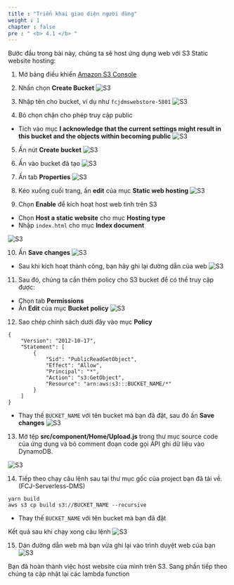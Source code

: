 ```yaml
---
title : "Triển khai giao diện người dùng"
weight : 1
chapter : false
pre : " <b> 4.1 </b> "
---
```


Bước đầu trong bài này, chúng ta sẽ host ứng dụng web với S3 Static website hosting:

1. Mở bảng điều khiển [Amazon S3 Console](https://console.aws.amazon.com/s3)
2. Nhấn chọn **Create Bucket**
![S3](/images/4.frontendintergrationwithapigateway/001-frontendintergrationwithapigateway.png)

3. Nhập tên cho bucket, ví dụ như `fcjdmswebstore-5801`
![S3](/images/4.frontendintergrationwithapigateway/002-frontendintergrationwithapigateway.png)

4. Bỏ chọn chặn cho phép truy cập public
 + Tích vào mục **I acknowledge that the current settings might result in this bucket and the objects within becoming public**
 ![S3](/images/4.frontendintergrationwithapigateway/003-frontendintergrationwithapigateway.png)

5. Ấn nút **Create bucket** 
![S3](/images/4.frontendintergrationwithapigateway/004-frontendintergrationwithapigateway.png)

6. Ấn vào bucket đã tạo
![S3](/images/4.frontendintergrationwithapigateway/005-frontendintergrationwithapigateway.png)

7. Ấn tab **Properties** 
![S3](/images/4.frontendintergrationwithapigateway/006-frontendintergrationwithapigateway.png)

8. Kéo xuống cuối trang, ấn **edit** của mục **Static web hosting**
![S3](/images/4.frontendintergrationwithapigateway/007-frontendintergrationwithapigateway.png)

9. Chọn **Enable** để kích hoạt host web tình trên S3
 + Chọn **Host a static website** cho mục **Hosting type**
 + Nhập `index.html` cho mục **Index document** 

![S3](/images/4.frontendintergrationwithapigateway/008-frontendintergrationwithapigateway.png)

10. Ấn **Save changes**
![S3](/images/4.frontendintergrationwithapigateway/009-frontendintergrationwithapigateway.png)
 + Sau khi kích hoạt thành công, bạn hãy ghi lại đường dẫn của web
![S3](/images/4.frontendintergrationwithapigateway/010-frontendintergrationwithapigateway.png)

11. Sau đó, chúng ta cần thêm policy cho S3 bucket để có thể truy cập được:
 + Chọn tab **Permissions** 
 + Ấn **Edit** của mục **Bucket policy**
![S3](/images/4.frontendintergrationwithapigateway/011-frontendintergrationwithapigateway.png)

12. Sao chép chính sách dưới đây vào mục **Policy**

```
{
    "Version": "2012-10-17",
    "Statement": [
        {
            "Sid": "PublicReadGetObject",
            "Effect": "Allow",
            "Principal": "*",
            "Action": "s3:GetObject",
            "Resource": "arn:aws:s3:::BUCKET_NAME/*"
        }
    ]
}

```

 + Thay thế `BUCKET_NAME` với tên bucket mà bạn đã đặt, sau đó ấn **Save changes**
![S3](/images/4.frontendintergrationwithapigateway/012-frontendintergrationwithapigateway.png)

13. Mở tệp **src/component/Home/Upload.js** trong thư mục source code của ứng dụng và bỏ comment đoạn code gọi API ghi dữ liệu vào DynamoDB.

![S3](/images/4.frontendintergrationwithapigateway/013-frontendintergrationwithapigateway.png)

14. Tiếp theo chạy câu lệnh sau tại thư mục gốc của project bạn đã tải về. (FCJ-Serverless-DMS)
```
yarn build
aws s3 cp build s3://BUCKET_NAME --recursive

```
 + Thay thế `BUCKET_NAME` với tên bucket mà bạn đã đặt

Kết quả sau khi chạy xong câu lệnh
![S3](/images/4.frontendintergrationwithapigateway/014-frontendintergrationwithapigateway.png)

15. Dán đường dẫn web mà bạn vừa ghi lại vào trình duyệt web của bạn
![S3](/images/4.frontendintergrationwithapigateway/015-frontendintergrationwithapigateway.png)

Bạn đã hoàn thành việc host website của mình trên S3. Sang phần tiếp theo chúng ta cập nhật lại các lambda function
